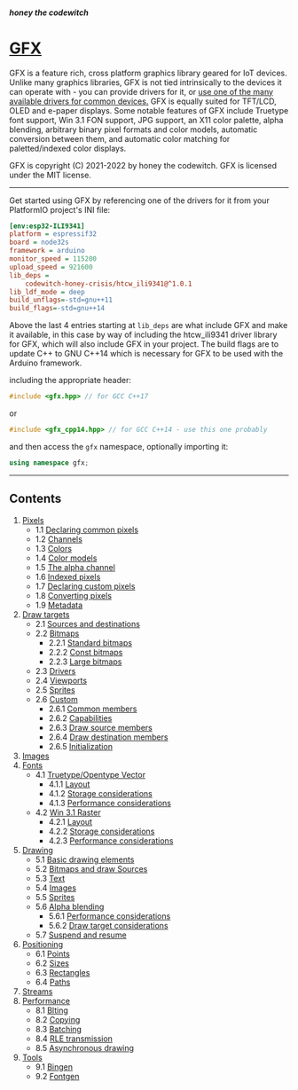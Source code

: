 ##### honey the codewitch
# [GFX](https://honeythecodewitch.com/gfx)


GFX is a feature rich, cross platform graphics library geared for IoT devices. Unlike many graphics libraries, GFX is not tied intrinsically to the devices it can operate with - you can provide drivers for it, or [use one of the many available drivers for common devices.](https://github.com/codewitch-honey-crisis/gfx_libraries) GFX is equally suited for TFT/LCD, OLED and e-paper displays. Some notable features of GFX include Truetype font support, Win 3.1 FON support, JPG support, an X11 color palette, alpha blending, arbitrary binary pixel formats and color models, automatic conversion between them, and automatic color matching for paletted/indexed color displays.

GFX is copyright (C) 2021-2022 by honey the codewitch. GFX is licensed under the MIT license.

---
Get started using GFX by referencing one of the drivers for it from your PlatformIO project's INI file:
```ini
[env:esp32-ILI9341]
platform = espressif32
board = node32s
framework = arduino
monitor_speed = 115200
upload_speed = 921600
lib_deps = 
	codewitch-honey-crisis/htcw_ili9341@^1.0.1
lib_ldf_mode = deep
build_unflags=-std=gnu++11
build_flags=-std=gnu++14
```
Above the last 4 entries starting at `lib_deps` are what include GFX and make it available, in this case by way of including the htcw_ili9341 driver library for GFX, which will also include GFX in your project. The build flags are to update C++ to GNU C++14 which is necessary for GFX to be used with the Arduino framework.

including the appropriate header:
```cpp
#include <gfx.hpp> // for GCC C++17
```
or
```cpp
#include <gfx_cpp14.hpp> // for GCC C++14 - use this one probably
```
and then access the `gfx` namespace, optionally importing it:
```cpp
using namespace gfx;
```
___

## Contents

1. [Pixels](pixels.md)
    - 1.1 [Declaring common pixels](pixels.md#1.1)
    - 1.2 [Channels](pixels.md#1.2)
    - 1.3 [Colors](pixels.md#1.3)
    - 1.4 [Color models](pixels.md#1.4)
    - 1.5 [The alpha channel](pixels.md#1.5)
    - 1.6 [Indexed pixels](pixels.md#1.6)
    - 1.7 [Declaring custom pixels](pixels.md#1.7)
    - 1.8 [Converting pixels](pixels.md#1.8)
    - 1.9 [Metadata](pixels.md#1.9)
2. [Draw targets](draw_targets.md)
    - 2.1 [Sources and destinations](draw_targets.md#2.1)
    - 2.2 [Bitmaps](draw_targets.md#2.2)
         - 2.2.1 [Standard bitmaps](draw_targets.md#2.2.1)
         - 2.2.2 [Const bitmaps](draw_targets.md#2.2.2)
         - 2.2.3 [Large bitmaps](draw_targets.md#2.2.3)
    - 2.3 [Drivers](draw_targets.md#2.3)
    - 2.4 [Viewports](draw_targets.md#2.4)
    - 2.5 [Sprites](draw_targets.md#2.5)
    - 2.6 [Custom](draw_targets.md#2.6)
        - 2.6.1 [Common members](draw_targets.md#2.6.1)
        - 2.6.2 [Capabilities](.draw_targets.md#2.6.2)
        - 2.6.3 [Draw source members](draw_targets.md#2.6.3)
        - 2.6.4 [Draw destination members](draw_targets.md#2.6.4)
        - 2.6.5 [Initialization](draw_targets.md#2.6.5)
3. [Images](images.md)
4. [Fonts](fonts.md)
    - 4.1 [Truetype/Opentype Vector](fonts.md#4.1)
      - 4.1.1 [Layout](fonts.md#4.1.1)
      - 4.1.2 [Storage considerations](fonts.md#4.1.2)
      - 4.1.3 [Performance considerations](fonts.md#4.1.3)
    - 4.2 [Win 3.1 Raster](fonts.md#4.2)
      - 4.2.1 [Layout](fonts.md#4.2.1)
      - 4.2.2 [Storage considerations](fonts.md#4.2.2)
      - 4.2.3 [Performance considerations](fonts.md#4.2.3)
5. [Drawing](drawing.md)
    - 5.1 [Basic drawing elements](drawing.md#5.1)
    - 5.2 [Bitmaps and draw Sources](drawing.md#5.2)
    - 5.3 [Text](drawing.md#5.3)
    - 5.4 [Images](drawing.md#5.4)
    - 5.5 [Sprites](drawing.md#5.5)
    - 5.6 [Alpha blending](drawing.md#5.6)
      - 5.6.1 [Performance considerations](drawing.md#5.6.1)
      - 5.6.2 [Draw target considerations](drawing.md#5.6.2)
    - 5.7 [Suspend and resume](drawing.md#5.7)
6. [Positioning](positioning.md)
    - 6.1 [Points](positioning.md#6.1)
    - 6.2 [Sizes](positioning.md#6.2)
    - 6.3 [Rectangles](positioning.md#6.3)
    - 6.4 [Paths](positioning.md#6.4)
7. [Streams](streams.md)
8. [Performance](performance.md)
   - 8.1 [Blting](performance.md#8.1)
   - 8.2 [Copying](performance.md#8.2)
   - 8.3 [Batching](performance.md#8.3)
   - 8.4 [RLE transmission](performance.md#8.4)
   - 8.5 [Asynchronous drawing](performance.md#8.5)
9. [Tools](tools.md)
   - 9.1 [Bingen](tools.md#9.1)
   - 9.2 [Fontgen](tools.md#9.2)
